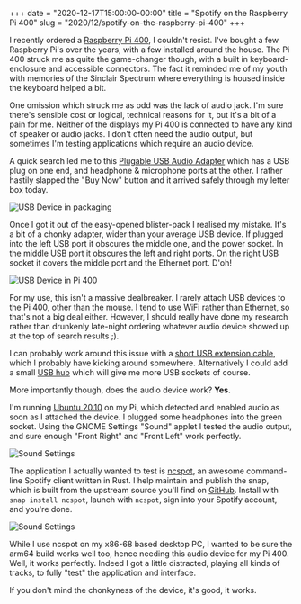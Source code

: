 +++
date = "2020-12-17T15:00:00-00:00"
title = "Spotify on the Raspberry Pi 400"
slug = "2020/12/spotify-on-the-raspberry-pi-400"
+++

I recently ordered a [Raspberry Pi 400](https://geni.us/A7doLdy), I couldn't resist. I've bought a few Raspberry Pi's over the years, with a few installed around the house. The Pi 400 struck me as quite the game-changer though, with a built in keyboard-enclosure and accessible connectors. The fact it reminded me of my youth with memories of the Sinclair Spectrum where everything is housed inside the keyboard helped a bit. 

One omission which struck me as odd was the lack of audio jack. I'm sure there's sensible cost or logical, technical reasons for it, but it's a bit of a pain for me. Neither of the displays my Pi 400 is connected to have any kind of speaker or audio jacks. I don't often need the audio output, but sometimes I'm testing applications which require an audio device. 

A quick search led me to this [Plugable USB Audio Adapter](https://geni.us/31ZAy) which has a USB plug on one end, and headphone & microphone ports at the other. I rather hastily slapped the "Buy Now" button and it arrived safely through my letter box today. 

![USB Device in packaging](/blog/images/2020-12-17/IMG_20201217_130747.jpg)

Once I got it out of the easy-opened blister-pack I realised my mistake. It's a bit of a chonky adapter, wider than your average USB device. If plugged into the left USB port it obscures the middle one, and the power socket. In the middle USB port it obscures the left and right ports. On the right USB socket it covers the middle port and the Ethernet port. D'oh!

![USB Device in Pi 400](/blog/images/2020-12-17/IMG_20201217_161135.jpg)

For my use, this isn't a massive dealbreaker. I rarely attach USB devices to the Pi 400, other than the mouse. I tend to use WiFi rather than Ethernet, so that's not a big deal either. However, I should really have done my research rather than drunkenly late-night ordering whatever audio device showed up at the top of search results ;).

I can probably work around this issue with a [short USB extension cable](https://geni.us/E8lxZc), which I probably have kicking around somewhere. Alternatively I could add a small [USB hub](https://geni.us/p7BdHhh) which will give me more USB sockets of course. 

More importantly though, does the audio device work? **Yes**. 

I'm running [Ubuntu 20.10](https://ubuntu.com/blog/ubuntu-20-10-on-raspberry-pi-delivers-the-full-linux-desktop-and-micro-clouds) on my Pi, which detected and enabled audio as soon as I attached the device. I plugged some headphones into the green socket. Using the GNOME Settings "Sound" applet I tested the audio output, and sure enough "Front Right" and "Front Left" work perfectly.

![Sound Settings](/blog/images/2020-12-17/2020-12-17_13-13-50.png)

The application I actually wanted to test is [ncspot](https://snapcraft.io/ncspot), an awesome command-line Spotify client written in Rust. I help maintain and publish the snap, which is built from the upstream source you'll find on [GitHub](https://github.com/hrkfdn/ncspot). Install with `snap install ncspot`, launch with `ncspot`, sign into your Spotify account, and you're done. 

![Sound Settings](/blog/images/2020-12-17/2020-12-17_13-23-15.png)

While I use ncspot on my x86-68 based desktop PC, I wanted to be sure the arm64 build works well too, hence needing this audio device for my Pi 400. Well, it works perfectly. Indeed I got a little distracted, playing all kinds of tracks, to fully "test" the application and interface.

If you don't mind the chonkyness of the device, it's good, it works.

